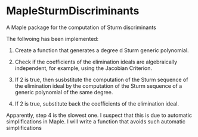 # MapleSturmDiscriminants
A Maple package for the computation of Sturm discriminants


The follwoing has been implemented:

1. Create a function that generates a degree d Sturm generic
polynomial.

2. Check if the coefficients of the elimination ideals are
algebraically independent, for example, using the Jacobian Criterion.

3. If 2 is true, then susbstitute the computation of the Sturm
sequence of the elimination ideal by the computation of the Sturm
sequence of a generic polynomial of the same degree.

4. If 2 is true, substitute back the coefficients of the elimination
ideal.


Apparently, step 4 is the slowest one. I suspect that this is due to
automatic simplifications in Maple. I will write a function that
avoids such automatic simplifications